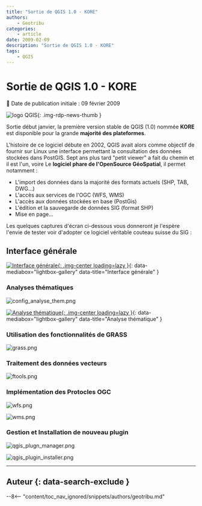 ```yaml
---
title: "Sortie de QGIS 1.0 - KORE"
authors:
    - Geotribu
categories:
    - article
date: 2009-02-09
description: "Sortie de QGIS 1.0 - KORE"
tags:
    - QGIS
---
```


# Sortie de QGIS 1.0 - KORE

:calendar: Date de publication initiale : 09 février 2009

![logo QGIS](https://cdn.geotribu.fr/img/logos-icones/logiciels_librairies/qgis.png "logo QGIS"){: .img-rdp-news-thumb }

Sortie début janvier, la première version stable de QGIS (1.0) nommée **KORE** est disponible pour la grande **majorité des plateformes**.

L'histoire de ce logiciel débute en 2002, QGIS avait alors comme objectif de fournir sur Linux une interface permettant la consultation des données stockées dans PostGIS. Sept ans plus tard "petit viewer" a fait du chemin et il est l'un, voire Le **logiciel phare de l'OpenSource GéoSpatial**, il permet notamment :

* L'import des données dans la majorité des formats actuels (SHP, TAB, DWG...)
* L'accès aux services de l'OGC (WFS, WMS)
* L'accès aux données stockées en base (PostGis)
* L'édition et la sauvegarde de données SIG (format SHP)
* Mise en page...

Les quelques captures d'écran ci-dessous vous donneront je l'espère l'envie de tester voir d'adopter ce logiciel véritable couteau suisse du SIG :

## Interface générale

[![Interface générale](https://cdn.geotribu.fr/img/articles-blog-rdp/capture-ecran/qgis/qgis_kore_global.webp "Interface générale"){: .img-center loading=lazy }](https://cdn.geotribu.fr/img/articles-blog-rdp/capture-ecran/qgis/qgis_kore_global.webp){: data-mediabox="lightbox-gallery" data-title="Interface générale" }

### Analyses thématiques

![config_analyse_them.png](https://cdn.geotribu.fr/img/articles-blog-rdp/capture-ecran/qgis/config_analyse_them.png)  

[![Analyse thématique](https://cdn.geotribu.fr/img/articles-blog-rdp/capture-ecran/qgis/qgis_kore_analyse_thematique.png "Analyse thématique"){: .img-center loading=lazy }](https://cdn.geotribu.fr/img/articles-blog-rdp/capture-ecran/qgis/qgis_kore_analyse_thematique.png){: data-mediabox="lightbox-gallery" data-title="Analyse thématique" }

### Utilisation des fonctionnalités de GRASS

![grass.png](https://cdn.geotribu.fr/img/articles-blog-rdp/capture-ecran/qgis/grass.png)

### Traitement des données vecteurs

![ftools.png](https://cdn.geotribu.fr/img/articles-blog-rdp/capture-ecran/qgis/ftools.png)

### Implémentation des Protocles OGC

![wfs.png](https://cdn.geotribu.fr/img/articles-blog-rdp/capture-ecran/qgis/wfs.png)  

![wms.png](https://cdn.geotribu.fr/img/articles-blog-rdp/capture-ecran/qgis/wms.png)

### Gestion et Installation de nouveau plugin

![qgis_plugn_manager.png](https://cdn.geotribu.fr/img/articles-blog-rdp/capture-ecran/qgis/qgis_plugn_manager.png)  

![qgis_plugin_installer.png](https://cdn.geotribu.fr/img/articles-blog-rdp/capture-ecran/qgis/qgis_plugin_installer.png)

----

## Auteur {: data-search-exclude }

--8<-- "content/toc_nav_ignored/snippets/authors/geotribu.md"
